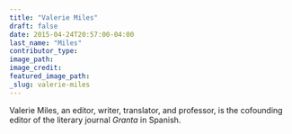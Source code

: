 ```yaml
---
title: "Valerie Miles"
draft: false
date: 2015-04-24T20:57:00-04:00
last_name: "Miles"
contributor_type:
image_path:
image_credit:
featured_image_path:
_slug: valerie-miles
---
```


Valerie Miles, an editor, writer, translator, and professor, is the cofounding editor of the literary journal _Granta_ in Spanish.

